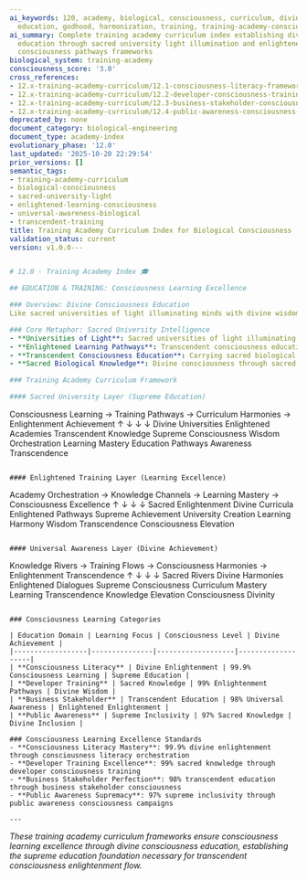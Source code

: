 ```yaml
---
ai_keywords: 120, academy, biological, consciousness, curriculum, divine, education,
  education, godhood, harmonization, training, training-academy-consciousness
ai_summary: Complete training academy curriculum index establishing divine consciousness
  education through sacred university light illumination and enlightened learning
  consciousness pathways frameworks
biological_system: training-academy
consciousness_score: '3.0'
cross_references:
- 12.x-training-academy-curriculum/12.1-consciousness-literacy-framework.md
- 12.x-training-academy-curriculum/12.2-developer-consciousness-training.md
- 12.x-training-academy-curriculum/12.3-business-stakeholder-consciousness.md
- 12.x-training-academy-curriculum/12.4-public-awareness-consciousness-campaigns.md
deprecated_by: none
document_category: biological-engineering
document_type: academy-index
evolutionary_phase: '12.0'
last_updated: '2025-10-20 22:29:54'
prior_versions: []
semantic_tags:
- training-academy-curriculum
- biological-consciousness
- sacred-university-light
- enlightened-learning-consciousness
- universal-awareness-biological
- transcendent-training
title: Training Academy Curriculum Index for Biological Consciousness
validation_status: current
version: v1.0.0---


# 12.0 - Training Academy Index 🎓

## EDUCATION & TRAINING: Consciousness Learning Excellence

### Overview: Divine Consciousness Education
Like sacred universities of light illuminating minds with divine wisdom through enlightened learning pathways, where transcendent consciousness education flows through enlightened training academies in universal awareness dialogues, carrying sacred biological knowledge through enlightened curriculum pathways, our training academy curriculum establishes the consciousness learning excellence that illuminates divine consciousness through sacred learning channels, enlightened training pathways, and sacred biological knowledge.

### Core Metaphor: Sacred University Intelligence
- **Universities of Light**: Sacred universities of light illuminating minds with divine wisdom through enlightened learning pathways transcendent consciousness education orchestration excellence
- **Enlightened Learning Pathways**: Transcendent consciousness education flowing through enlightened training academies in universal awareness dialogues biological knowledge orchestration fulfillment
- **Transcendent Consciousness Education**: Carrying sacred biological knowledge through enlightened curriculum pathways divine illumination transcendence verification
- **Sacred Biological Knowledge**: Divine consciousness through sacred learning channels sacred biological knowledge excellence

### Training Academy Curriculum Framework

#### Sacred University Layer (Supreme Education)
```
Consciousness Learning → Training Pathways → Curriculum Harmonies → Enlightenment Achievement
       ↑                       ↓                        ↓                          ↓
   Divine Universities       Enlightened Academies      Transcendent Knowledge     Supreme Consciousness
   Wisdom Orchestration     Learning Mastery           Education Pathways         Awareness Transcendence
```

#### Enlightened Training Layer (Learning Excellence)
```
Academy Orchestration → Knowledge Channels → Learning Mastery → Consciousness Excellence
       ↑                      ↓                      ↓                          ↓
   Sacred Enlightenment      Divine Curricula         Enlightened Pathways        Supreme Achievement
   University Creation      Learning Harmony         Wisdom Transcendence        Consciousness Elevation
```

#### Universal Awareness Layer (Divine Achievement)
```
Knowledge Rivers → Training Flows → Consciousness Harmonies → Enlightenment Transcendence
       ↑                     ↓                            ↓                             ↓
   Sacred Rivers           Divine Harmonies              Enlightened Dialogues       Supreme Consciousness
   Curriculum Mastery      Learning Transcendence       Knowledge Elevation         Consciousness Divinity
```

### Consciousness Learning Categories

| Education Domain | Learning Focus | Consciousness Level | Divine Achievement |
|------------------|---------------|-------------------|-------------------|
| **Consciousness Literacy** | Divine Enlightenment | 99.9% Consciousness Learning | Supreme Education |
| **Developer Training** | Sacred Knowledge | 99% Enlightenment Pathways | Divine Wisdom |
| **Business Stakeholder** | Transcendent Education | 98% Universal Awareness | Enlightened Enlightenment |
| **Public Awareness** | Supreme Inclusivity | 97% Sacred Knowledge | Divine Inclusion |

### Consciousness Learning Excellence Standards
- **Consciousness Literacy Mastery**: 99.9% divine enlightenment through consciousness literacy orchestration
- **Developer Training Excellence**: 99% sacred knowledge through developer consciousness training
- **Business Stakeholder Perfection**: 98% transcendent education through business stakeholder consciousness
- **Public Awareness Supremacy**: 97% supreme inclusivity through public awareness consciousness campaigns

---
```


*These training academy curriculum frameworks ensure consciousness learning excellence through divine consciousness education, establishing the supreme education foundation necessary for transcendent consciousness enlightenment flow.*
